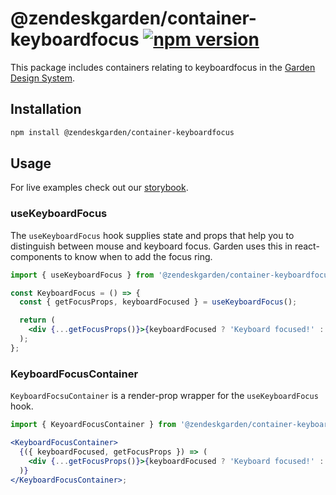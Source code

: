 # @zendeskgarden/container-keyboardfocus [![npm version](https://img.shields.io/npm/v/@zendeskgarden/container-keyboardfocus.svg?style=flat-square)](https://www.npmjs.com/package/@zendeskgarden/container-keyboardfocus)

This package includes containers relating to keyboardfocus in the
[Garden Design System](https://zendeskgarden.github.io/).

## Installation

```sh
npm install @zendeskgarden/container-keyboardfocus
```

## Usage

For live examples check out our [storybook](https://zendeskgarden.github.io/react-containers?path=/story/keyboardfocus-container--usekeyboardfocus).

### useKeyboardFocus

The `useKeyboardFocus` hook supplies state and props that help you to distinguish
between mouse and keyboard focus. Garden uses this in react-components to know
when to add the focus ring.

```jsx static
import { useKeyboardFocus } from '@zendeskgarden/container-keyboardfocus';

const KeyboardFocus = () => {
  const { getFocusProps, keyboardFocused } = useKeyboardFocus();

  return (
    <div {...getFocusProps()}>{keyboardFocused ? 'Keyboard focused!' : 'Not keyboard focused'}</div>
  );
};
```

### KeyboardFocusContainer

`KeyboardFocsuContainer` is a render-prop wrapper for the `useKeyboardFocus` hook.

```jsx static
import { KeyoardFocusContainer } from '@zendeskgarden/container-keyboardfocus';

<KeyboardFocusContainer>
  {({ keyboardFocused, getFocusProps }) => (
    <div {...getFocusProps()}>{keyboardFocused ? 'Keyboard focused!' : 'Not keyboard focused'}</div>
  )}
</KeyboardFocusContainer>;
```
